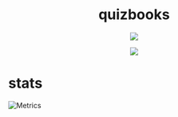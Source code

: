 <h1 align="center">quizbooks</h1>

<p align="center"> <img src="https://komarev.com/ghpvc/?username=quizbooks"/> </p>

<p align="center">
  <a href="https://github.com/quizbooks">
    <img src="https://discord.c99.nl/widget/theme-4/902326188406607902.png"/>
  </a>
</p>


# stats
![Metrics](https://metrics.lecoq.io/quizbooks?template=classic&isocalendar=1&languages=1&introduction=1&stars=1&gists=1&followup=1&people=1&lines=1&projects=1&activity=1&achievements=1&discussions=1&notable=1&repositories=1&code=1&sponsors=1&pagespeed=1&tweets=1&stackoverflow=1&posts=1&rss=1&repositories=100&repositories.batch=100&repositories.forks=false&repositories.affiliations=owner&isocalendar.duration=half-year&languages.limit=8&languages.sections=most-used&languages.colors=github&languages.threshold=0%25&languages.indepth=false&languages.categories=markup%2C%20programming&languages.recent.categories=markup%2C%20programming&languages.recent.load=300&languages.recent.days=14&introduction.title=true&stars.limit=4&people.limit=24&people.size=28&people.types=followers%2C%20following&people.identicons=false&people.shuffle=false&followup.sections=repositories&projects.limit=4&projects.descriptions=false&activity.limit=5&activity.load=300&activity.days=14&activity.filter=all&activity.visibility=all&activity.timestamps=false&achievements.threshold=C&achievements.secrets=true&achievements.display=detailed&achievements.limit=0&notable.repositories=false&code.lines=12&code.load=100&code.visibility=public&sponsors.sections=goal%2C%20about&pagespeed.url=.user.website&pagespeed.detailed=false&pagespeed.screenshot=false&tweets.attachments=false&tweets.limit=2&tweets.user=.user.twitter&stackoverflow.user=0&stackoverflow.sections=answers-top%2C%20questions-recent&stackoverflow.limit=2&stackoverflow.lines=4&stackoverflow.lines.snippet=2&posts.descriptions=false&posts.covers=false&posts.limit=4&posts.user=.user.login&rss.limit=4&config.timezone=America%2FNew_York)

